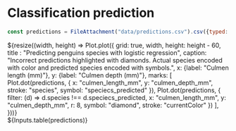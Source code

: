 # Classification prediction

```js
const predictions = FileAttachment("data/predictions.csv").csv({typed: true});
```

<div class="grid grid-cols-1" style="grid-auto-rows: 420px;">
  <div class="card grid-colspan-1">
    ${resize((width, height) => Plot.plot({
        grid: true,
        width,
        height: height - 60,
        title : "Predicting penguins species with logistic regression",
        caption: "Incorrect predictions highlighted with diamonds. Actual species encoded with color and predicted species encoded with symbols.",
        x: {label: "Culmen length (mm)"},
        y: {label: "Culmen depth (mm)"},
        marks: [
          Plot.dot(predictions, {
            x: "culmen_length_mm",
            y: "culmen_depth_mm",
            stroke: "species",
            symbol: "speciecs_predicted"
          }),
          Plot.dot(predictions, {
            filter: (d) => d.species !== d.speciecs_predicted,
            x: "culmen_length_mm",
            y: "culmen_depth_mm",
            r: 8,
            symbol: "diamond",
            stroke: "currentColor"
          })
        ],
      }))}
  </div>
</div>
<div class="card">
  ${Inputs.table(predictions)}
</div>

